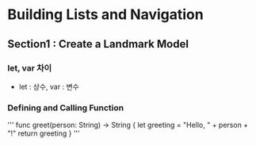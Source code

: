 # Building Lists and Navigation

## Section1 : Create a Landmark Model

### let, var 차이
* let : 상수, var : 변수

### Defining and Calling Function

'''
func greet(person: String) -> String {
	let greeting = "Hello, " + person + "!"
	return greeting
}
'''
